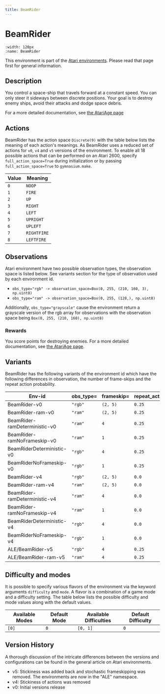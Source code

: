 ```yaml
---
title: BeamRider
---
```


# BeamRider

```{figure} ../../_static/videos/atari/beam_rider.gif
:width: 120px
:name: BeamRider
```

This environment is part of the <a href='..'>Atari environments</a>. Please read that page first for general information.

## Description

You control a space-ship that travels forward at a constant speed. You can only steer it sideways between discrete positions. Your goal is to destroy enemy ships, avoid their attacks and dodge space debris.

For a more detailed documentation, see [the AtariAge page](https://atariage.com/manual_thumbs.php?SoftwareID=860)

## Actions

BeamRider has the action space `Discrete(9)` with the table below lists the meaning of each action's meanings.
As BeamRider uses a reduced set of actions for `v0`, `v4` and `v5` versions of the environment.
To enable all 18 possible actions that can be performed on an Atari 2600, specify `full_action_space=True` during
initialization or by passing `full_action_space=True` to `gymnasium.make`.

| Value   | Meaning     |
|---------|-------------|
| `0`     | `NOOP`      |
| `1`     | `FIRE`      |
| `2`     | `UP`        |
| `3`     | `RIGHT`     |
| `4`     | `LEFT`      |
| `5`     | `UPRIGHT`   |
| `6`     | `UPLEFT`    |
| `7`     | `RIGHTFIRE` |
| `8`     | `LEFTFIRE`  |

## Observations

Atari environment have two possible observation types, the observation space is listed below.
See variants section for the type of observation used by each environment id.

- `obs_type="rgb" -> observation_space=Box(0, 255, (210, 160, 3), np.uint8)`
- `obs_type="ram" -> observation_space=Box(0, 255, (128,), np.uint8)`

Additionally, `obs_type="grayscale"` cause the environment return a grayscale version of the rgb array for observations with the observation space being `Box(0, 255, (210, 160), np.uint8)`
### Rewards

You score points for destroying enemies.
For a more detailed documentation, see [the AtariAge page](https://atariage.com/manual_thumbs.php?SystemID=2600&SoftwareID=860&itemTypeID=MANUAL).

## Variants

BeamRider has the following variants of the environment id which have the following differences in observation,
the number of frame-skips and the repeat action probability.

| Env-id                        | obs_type=   | frameskip=   | repeat_action_probability=   |
|-------------------------------|-------------|--------------|------------------------------|
| BeamRider-v0                  | `"rgb"`     | `(2, 5)`     | `0.25`                       |
| BeamRider-ram-v0              | `"ram"`     | `(2, 5)`     | `0.25`                       |
| BeamRider-ramDeterministic-v0 | `"ram"`     | `4`          | `0.25`                       |
| BeamRider-ramNoFrameskip-v0   | `"ram"`     | `1`          | `0.25`                       |
| BeamRiderDeterministic-v0     | `"rgb"`     | `4`          | `0.25`                       |
| BeamRiderNoFrameskip-v0       | `"rgb"`     | `1`          | `0.25`                       |
| BeamRider-v4                  | `"rgb"`     | `(2, 5)`     | `0.0`                        |
| BeamRider-ram-v4              | `"ram"`     | `(2, 5)`     | `0.0`                        |
| BeamRider-ramDeterministic-v4 | `"ram"`     | `4`          | `0.0`                        |
| BeamRider-ramNoFrameskip-v4   | `"ram"`     | `1`          | `0.0`                        |
| BeamRiderDeterministic-v4     | `"rgb"`     | `4`          | `0.0`                        |
| BeamRiderNoFrameskip-v4       | `"rgb"`     | `1`          | `0.0`                        |
| ALE/BeamRider-v5              | `"rgb"`     | `4`          | `0.25`                       |
| ALE/BeamRider-ram-v5          | `"ram"`     | `4`          | `0.25`                       |

## Difficulty and modes

It is possible to specify various flavors of the environment via the keyword arguments `difficulty` and `mode`.
A flavor is a combination of a game mode and a difficulty setting. The table below lists the possible difficulty and mode values
along with the default values.

| Available Modes   | Default Mode   | Available Difficulties   | Default Difficulty   |
|-------------------|----------------|--------------------------|----------------------|
| `[0]`             | `0`            | `[0, 1]`                 | `0`                  |

## Version History

A thorough discussion of the intricate differences between the versions and configurations can be found in the general article on Atari environments.

* v5: Stickiness was added back and stochastic frameskipping was removed. The environments are now in the "ALE" namespace.
* v4: Stickiness of actions was removed
* v0: Initial versions release
